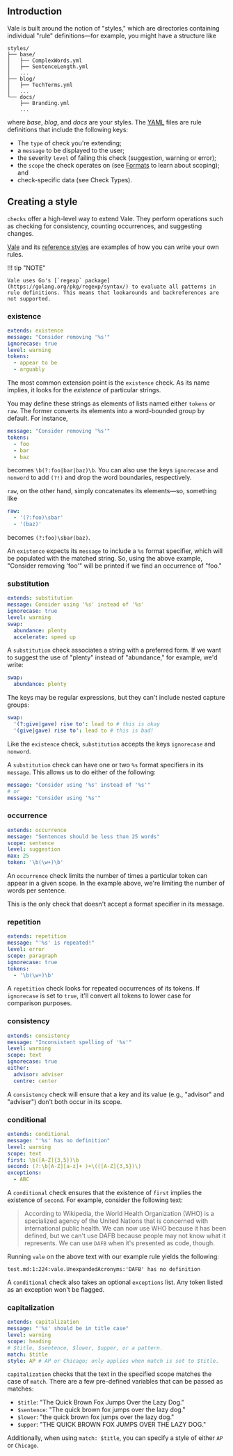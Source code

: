 ## Introduction

Vale is built around the notion of "styles," which are directories containing individual "rule" definitions&mdash;for example, you might have a structure like

```none
styles/
├── base/
│   ├── ComplexWords.yml
│   ├── SentenceLength.yml
│   ...
├── blog/
│   ├── TechTerms.yml
│   ...
└── docs/
    ├── Branding.yml
    ...
```

where *base*, *blog*, and *docs* are your styles. The [YAML](http://yaml.org/) files are rule definitions that include the following keys:

- The `type` of check you're extending;
- a `message` to be displayed to the user;
- the severity `level` of failing this check (suggestion, warning or error);
- the `scope` the check operates on (see [Formats](https://valelint.github.io/docs/formats/) to learn about scoping); and
- check-specific data (see Check Types).

## Creating a style

`checks` offer a high-level way to extend Vale. They perform operations such as checking for consistency, counting occurrences, and suggesting changes.

[Vale](https://github.com/ValeLint/vale/tree/master/rule) and its [reference styles](https://github.com/ValeLint/vale/tree/master/styles) are examples of how you can write your own rules.

!!! tip "NOTE"

    Vale uses Go's [`regexp` package](https://golang.org/pkg/regexp/syntax/) to evaluate all patterns in rule definitions. This means that lookarounds and backreferences are not supported.

### existence

```yaml
extends: existence
message: "Consider removing '%s'"
ignorecase: true
level: warning
tokens:
  - appear to be
  - arguably
```

The most common extension point is the `existence` check. As its name implies, it looks for the *existence* of particular strings.

You may define these strings as elements of lists named either `tokens` or `raw`. The former converts its elements into a word-bounded group by default. For instance,

```yaml
message: "Consider removing '%s'"
tokens:
  - foo
  - bar
  - baz
```
becomes `\b(?:foo|bar|baz)\b`. You can also use the keys `ignorecase` and `nonword` to add `(?!)` and drop the word boundaries, respectively.

`raw`, on the other hand, simply concatenates its elements&mdash;so, something like

```yaml
raw:
  - '(?:foo)\sbar'
  - '(baz)'
```
becomes `(?:foo)\sbar(baz)`.

An `existence` expects its `message` to include a `%s` format specifier, which will be populated with the matched string. So, using the above example, "Consider removing 'foo'" will be printed if we find an occurrence of "foo."


### substitution

```yaml
extends: substitution
message: Consider using '%s' instead of '%s'
ignorecase: true
level: warning
swap:
  abundance: plenty
  accelerate: speed up
```

A `substitution` check associates a string with a preferred form. If we want to suggest the use of "plenty" instead of "abundance," for example, we'd write:

```yaml
swap:
  abundance: plenty
```

The keys  may be regular expressions, but they can't include nested capture groups:

```yaml
swap:
  '(?:give|gave) rise to': lead to # this is okay
  '(give|gave) rise to': lead to # this is bad!
```

Like the `existence` check, `substitution` accepts the keys `ignorecase` and `nonword`.

A `substitution` check can have one or two `%s` format specifiers in its `message`. This allows us to do either of the following:

```yaml
message: "Consider using '%s' instead of '%s'"
# or
message: "Consider using '%s'"
```

### occurrence

```yaml
extends: occurrence
message: "Sentences should be less than 25 words"
scope: sentence
level: suggestion
max: 25
token: '\b(\w+)\b'
```

An `occurrence` check limits the number of times a particular token can appear in a given scope. In the example above, we're limiting the number of words per sentence.

This is the only check that doesn't accept a format specifier in its message.

### repetition

```yaml
extends: repetition
message: "'%s' is repeated!"
level: error
scope: paragraph
ignorecase: true
tokens:
  - '\b(\w+)\b'
```

A `repetition`  check  looks for repeated occurrences of its tokens. If `ignorecase` is set to `true`, it'll convert all tokens to lower case for comparison purposes.

### consistency

```yaml
extends: consistency
message: "Inconsistent spelling of '%s'"
level: warning
scope: text
ignorecase: true
either:
  advisor: adviser
  centre: center
```

A `consistency` check will ensure that a key and its value (e.g., "advisor" and "adviser") don't both occur in its scope.

### conditional

```yaml
extends: conditional
message: "'%s' has no definition"
level: warning
scope: text
first: \b([A-Z]{3,5})\b
second: (?:\b[A-Z][a-z]+ )+\(([A-Z]{3,5})\)
exceptions:
  - ABC
```

A `conditional` check ensures that the existence of `first` implies the existence of `second`. For example, consider the following text:

<!-- vale off -->

> According to Wikipedia, the World Health Organization (WHO) is a specialized agency of the United Nations that is concerned with international public health. We can now use WHO because it has been defined, but we can't use DAFB because people may not know what it represents. We can use `DAFB` when it's presented as code, though.

<!-- vale on -->

Running `vale` on the above text with our example rule yields the following:

```none
test.md:1:224:vale.UnexpandedAcronyms:'DAFB' has no definition
```

A `conditional` check also takes an optional `exceptions` list. Any token listed as an exception won't be flagged.

### capitalization

```yaml
extends: capitalization
message: "'%s' should be in title case"
level: warning
scope: heading
# $title, $sentence, $lower, $upper, or a pattern.
match: $title
style: AP # AP or Chicago; only applies when match is set to $title.
```

`capitalization` checks that the text in the specified scope matches the case
of `match`. There are a few pre-defined variables that can be passed as matches:

<!-- vale 18F.UnexpandedAcronyms = NO -->

- `$title`: "The Quick Brown Fox Jumps Over the Lazy Dog."
- `$sentence`: "The quick brown fox jumps over the lazy dog."
- `$lower`: "the quick brown fox jumps over the lazy dog."
- `$upper`: "THE QUICK BROWN FOX JUMPS OVER THE LAZY DOG."

<!-- vale 18F.UnexpandedAcronyms = YES -->

Additionally, when using `match: $title`, you can specify a style of either `AP` or
`Chicago`.
